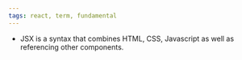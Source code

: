 ```yaml
---
tags: react, term, fundamental
---
```


- JSX is a syntax that combines HTML, CSS, Javascript as well as referencing other components.
